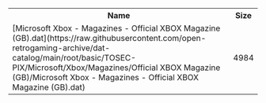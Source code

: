<table>
<tr><th>Name</th><th>Size</th></tr>
<tr><td>[Microsoft Xbox - Magazines - Official XBOX Magazine (GB).dat](https://raw.githubusercontent.com/open-retrogaming-archive/dat-catalog/main/root/basic/TOSEC-PIX/Microsoft/Xbox/Magazines/Official XBOX Magazine (GB)/Microsoft Xbox - Magazines - Official XBOX Magazine (GB).dat)</td><td>4984</td></tr>
</table>
